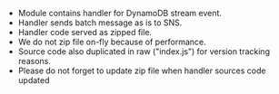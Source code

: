 - Module contains handler for DynamoDB stream event.
- Handler sends batch message as is to SNS.
- Handler code served as zipped file.
- We do not zip file on-fly because of performance.
- Source code also duplicated in raw ("index.js") for version tracking reasons.
- Please do not forget to update zip file when handler sources code updated
